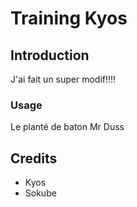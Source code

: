 # Training Kyos

## Introduction

J'ai fait un super modif!!!!

### Usage
Le planté de baton Mr Duss
## Credits

* Kyos
* Sokube
